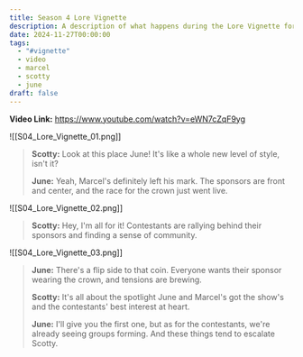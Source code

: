 ```yaml
---
title: Season 4 Lore Vignette
description: A description of what happens during the Lore Vignette for Season 4 of THE FINALS.
date: 2024-11-27T00:00:00
tags:
  - "#vignette"
  - video
  - marcel
  - scotty
  - june
draft: false
---
```

**Video Link:** https://www.youtube.com/watch?v=eWN7cZqF9yg

![[S04_Lore_Vignette_01.png]]

>**Scotty:** Look at this place June! It's like a whole new level of style, isn't it?
>
>**June:** Yeah, Marcel's definitely left his mark. The sponsors are front and center, and the race for the crown just went live.

![[S04_Lore_Vignette_02.png]]

>**Scotty:** Hey, I'm all for it! Contestants are rallying behind their sponsors and finding a sense of community.

![[S04_Lore_Vignette_03.png]]

>**June:** There's a flip side to that coin. Everyone wants their sponsor wearing the crown, and tensions are brewing.
>
>**Scotty:** It's all about the spotlight June and Marcel's got the show's and the contestants' best interest at heart.
>
>**June:** I'll give you the first one, but as for the contestants, we're already seeing groups forming. And these things tend to escalate Scotty.